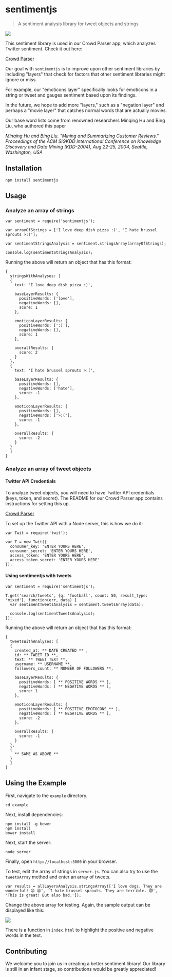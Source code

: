 # sentimentjs

> A sentiment analysis library for tweet objects and strings

<img src="https://github.com/michaelcheng429/sentimentjs/blob/master/example-screenshot.png">

This sentiment library is used in our Crowd Parser app, which analyzes Twitter sentiment. Check it out here: 

[Crowd Parser](https://github.com/crowd-parser/crowd-parser)

Our goal with `sentimentjs` is to improve upon other sentiment libraries by including "layers" that check for factors that other sentiment libraries might ignore or miss.

For example, our "emoticons layer" specifically looks for emoticons in a string or tweet and gauges sentiment based upon its findings.

In the future, we hope to add more "layers," such as a "negation layer" and perhaps a "movie layer" that catches normal words that are actually movies.

Our base word lists come from renowned researchers Minqing Hu and Bing Liu, who authored this paper

_Minqing Hu and Bing Liu. "Mining and Summarizing Customer Reviews."_
_Proceedings of the ACM SIGKDD International Conference on Knowledge_ 
_Discovery and Data Mining (KDD-2004), Aug 22-25, 2004, Seattle, Washington, USA_

## Installation

`npm install sentimentjs`

## Usage

### Analyze an array of strings

```
var sentiment = require('sentimentjs');

var arrayOfStrings = ['I love deep dish pizza :)', 'I hate brussel sprouts >:('];

var sentimentStringsAnalysis = sentiment.stringsArray(arrayOfStrings);

console.log(sentimentStringsAnalysis);
```

Running the above will return an object that has this format:

```
{
  stringsWithAnalyses: [
  {
    text: 'I love deep dish pizza :)',

    baseLayerResults: {
      positiveWords: ['love'],
      negativeWords: [],
      score: 1
    },

    emoticonLayerResults: {
      positiveWords: [':)'],
      negativeWords: [],
      score: 1
    },

    overallResults: {
      score: 2
    }
  },
  {
    text: 'I hate brussel sprouts >:(',

    baseLayerResults: {
      positiveWords: [],
      negativeWords: ['hate'],
      score: -1
    },

    emoticonLayerResults: {
      positiveWords: [],
      negativeWords: ['>:('],
      score: -1
    },

    overallResults: {
      score: -2
    }
  }
  ]
}
```

### Analyze an array of tweet objects

#### Twitter API Credentials

To analyze tweet objects, you will need to have Twitter API credentials (keys, token, and secret). The README for our Crowd Parser app contains instructions for setting this up.

[Crowd Parser](https://github.com/crowd-parser/crowd-parser)

To set up the Twitter API with a Node server, this is how we do it:

```
var Twit = require('twit');

var T = new Twit({
  consumer_key: 'ENTER YOURS HERE', 
  consumer_secret: 'ENTER YOURS HERE', 
  access_token: 'ENTER YOURS HERE', 
  access_token_secret: 'ENTER YOURS HERE'
});
```

#### Using sentimentjs with tweets


```
var sentiment = require('sentimentjs');

T.get('search/tweets', {q: 'football', count: 50, result_type: 'mixed'}, function(err, data) {
  var sentimentTweetsAnalysis = sentiment.tweetsArray(data);

  console.log(sentimentTweetsAnalysis);
});
```

Running the above will return an object that has this format:

```
{
  tweetsWithAnalyses: [
  {
    created_at: ** DATE CREATED ** ,
    id: ** TWEET ID **,
    text: ** TWEET TEXT **,
    username: ** USERNAME **,
    followers_count: ** NUMBER OF FOLLOWERS **,

    baseLayerResults: {
      positiveWords: [ ** POSITIVE WORDS ** ],
      negativeWords: [ ** NEGATIVE WORDS ** ],
      score: 1
    },

    emoticonLayerResults: {
      positiveWords: [ ** POSITIVE EMOTOCONS ** ],
      negativeWords: [ ** NEGATIVE WORDS ** ],
      score: -2
    },

    overallResults: {
      score: -1
    }
  },
  {
    ** SAME AS ABOVE **
  }
  ]
}
```

## Using the Example

First, navigate to the `example` directory.

```
cd example
```

Next, install dependencies:

```
npm install -g bower
npm install
bower install
```

Next, start the server:

```
node server
```

Finally, open `http://localhost:3000` in your browser.

To test, edit the array of strings in `server.js`. You can also try to use the `tweetsArray` method and enter an array of tweets.

```
var results = allLayersAnalysis.stringsArray(['I love dogs. They are wonderful! 😍 😍', 'I hate brussel sprouts. They are terrible. 😾', 'This is great! But also bad.']);
```

Change the above array for testing. Again, the sample output can be displayed like this:

<img src="https://github.com/michaelcheng429/sentimentjs/blob/master/example-screenshot.png">

There is a function in `index.html` to highlight the positive and negative words in the text.

## Contributing

We welcome you to join us in creating a better sentiment library! Our library is still in an infant stage, so contributions would be greatly appreciated!
